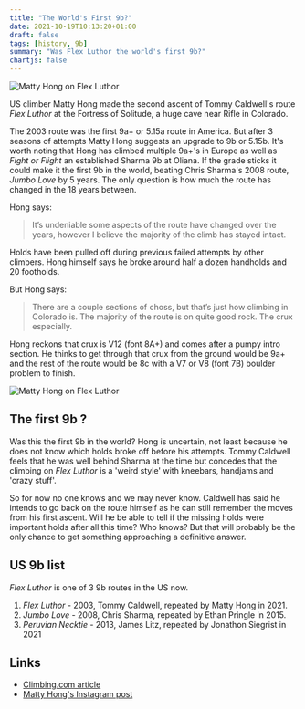 ```yaml
---
title: "The World's First 9b?"
date: 2021-10-19T10:13:20+01:00
draft: false
tags: [history, 9b]
summary: "Was Flex Luthor the world's first 9b?"
chartjs: false
---
```


![Matty Hong on Flex Luthor](/img/flex-luthor.jpg)

US climber Matty Hong made the second ascent of Tommy Caldwell's route *Flex Luthor* at the Fortress of Solitude, a huge cave near Rifle in Colorado.

The 2003 route was the first 9a+ or 5.15a route in America. But after 3 seasons of attempts Matty Hong suggests an upgrade to 9b or 5.15b. It's worth noting that Hong has climbed multiple 9a+'s in Europe as well as *Fight or Flight* an established Sharma 9b at Oliana. If the grade sticks it could make it the first 9b in the world, beating Chris Sharma's 2008 route, *Jumbo Love* by 5 years. The only question is how much the route has changed in the 18 years between.

Hong says: 

> It’s undeniable some aspects of the route have changed over the years, however I believe the majority of the climb has stayed intact.

Holds have been pulled off during previous failed attempts by other climbers. Hong himself says he broke around half a dozen handholds and 20 footholds.

But Hong says:

> There are a couple sections of choss, but that’s just how climbing in Colorado is. The majority of the route is on quite good rock. The crux especially.

Hong reckons that crux is V12 (font 8A+) and comes after a pumpy intro section. He thinks to get through that crux from the ground would be 9a+ and the rest of the route would be 8c with a V7 or V8 (font 7B) boulder problem to finish.

![Matty Hong on Flex Luthor](/img/margo-hayes-flex-luthor.webp "photo by Margo Hayes") 

## The first 9b ?

Was this the first 9b in the world? Hong is uncertain, not least because he does not know which holds broke off before his attempts. Tommy Caldwell feels that he was well behind Sharma at the time but concedes that the climbing on *Flex Luthor* is a 'weird style' with kneebars, handjams and 'crazy stuff'.

So for now no one knows and we may never know. Caldwell has said he intends to go back on the route himself as he can still remember the moves from his first ascent. Will he be able to tell if the missing holds were important holds after all this time? Who knows? But that will probably be the only chance to get something approaching a definitive answer. 

## US 9b list

*Flex Luthor* is one of 3 9b routes in the US now. 

1. *Flex Luthor* - 2003, Tommy Caldwell, repeated by Matty Hong in 2021.
2. *Jumbo Love* - 2008, Chris Sharma, repeated by Ethan Pringle in 2015.
3. *Peruvian Necktie* - 2013, James Litz, repeated by Jonathon Siegrist in 2021


## Links

- [Climbing.com article](https://www.climbing.com/news/matty-hong-sends-tommy-caldwells-flex-luther-upgrades-to-5-15b/)
- [Matty Hong's Instagram post](https://www.instagram.com/p/CU8unzKjmLj/?utm_source=ig_web_copy_link)